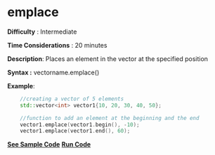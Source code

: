 # emplace

**Difficulty** : Intermediate

**Time Considerations** : 20 minutes

**Description**: Places an element in the vector at the specified position

**Syntax :** vectorname.emplace()

**Example**:
```cpp
    //creating a vector of 5 elements
    std::vector<int> vector1{10, 20, 30, 40, 50};

    //function to add an element at the beginning and the end
    vector1.emplace(vector1.begin(), -10);
    vector1.emplace(vector1.end(), 60);
```

**[See Sample Code](../snippets/vector/emplace.cpp)**
**[Run Code](https://rextester.com/CDL77568)**
